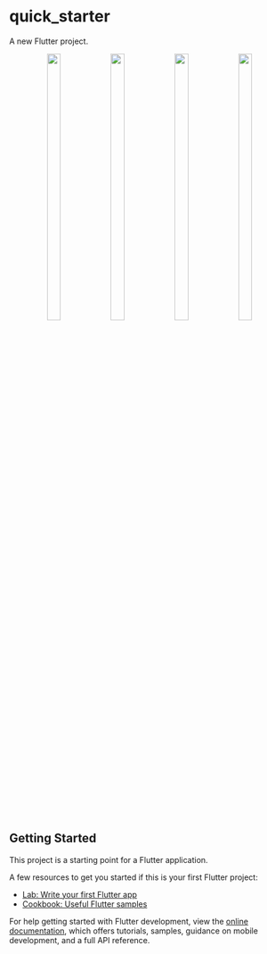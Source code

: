 # quick_starter

A new Flutter project.

<p align="center"> 
  <img src = " https://github.com/mayuuu05/Quick_Starter/assets/149376263/c1ef156e-48aa-4837-9a80-aa2a769470a7 " width=22% height=35% >   
  <img src = " https://github.com/mayuuu05/Quick_Starter/assets/149376263/ca759515-b847-47fa-ac40-0decab475f34 " width=22% height=35% >   
  <img src = " https://github.com/mayuuu05/Quick_Starter/assets/149376263/69ae46a3-7f07-407d-a277-f7f6b3e358b5 " width=22% height=35% >
  <img src = "  https://github.com/mayuuu05/Quick_Starter/assets/149376263/eda17173-5036-4266-8325-4cdb327cc0b2" width=22% height=35% >
</p>

## Getting Started

This project is a starting point for a Flutter application.

A few resources to get you started if this is your first Flutter project:

- [Lab: Write your first Flutter app](https://docs.flutter.dev/get-started/codelab)
- [Cookbook: Useful Flutter samples](https://docs.flutter.dev/cookbook)

For help getting started with Flutter development, view the
[online documentation](https://docs.flutter.dev/), which offers tutorials,
samples, guidance on mobile development, and a full API reference.
